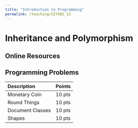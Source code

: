 ```yaml
---
title: "Introduction to Programming"
permalink: /teaching/CET402_15
---
```


# Inheritance and Polymorphism

## Online Resources

## Programming Problems

|Description|Points|
|:----------|:----|
|Monetary Coin|10 pts|
|Round Things|10 pts|
|Document Classes|10 pts|
|Shapes|10 pts|
